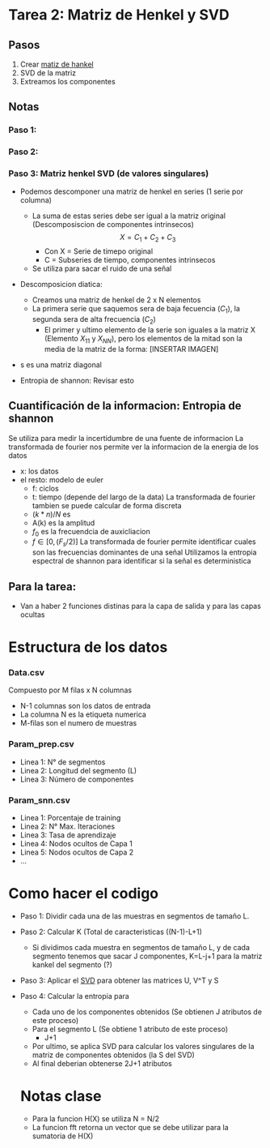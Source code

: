 # Tarea 2: Matriz de Henkel y SVD

## Pasos
1) Crear [matiz de hankel](https://www.wikiwand.com/es/Matriz_de_Hankel) 
2) SVD de la matriz 
3) Extreamos los componentes


## Notas
### Paso 1:
### Paso 2:

### Paso 3: Matriz henkel SVD (de valores singulares)

* Podemos descomponer una matriz de henkel en series (1 serie por columna)
    * La suma de estas series debe ser igual a la matriz original (Descomposiscion de componentes intrinsecos)
    $$ X = C_1 + C_2 + C_3 $$
        * Con X = Serie de timepo original
        * C = Subseries de tiempo, componentes intrinsecos
    * Se utiliza para sacar el ruido de una señal

* Descomposicion diatica:
    * Creamos una matriz de henkel de 2 x N elementos
    * La primera serie que saquemos sera de baja fecuencia ($C_1$), la segunda sera de alta frecuencia ($C_2$)
        * El primer y ultimo elemento de la serie son iguales a la matriz X (Elemento $X_{11}$ y $X_{NN}$), pero los elementos de la mitad son la media de la matriz de la forma:
        [INSERTAR IMAGEN]
* s es una matriz diagonal 

* Entropia de shannon: Revisar esto

## Cuantificación de la informacion: Entropia de shannon
Se utiliza para medir la incertidumbre de una fuente de informacion
La transformada de fourier nos permite ver la informacion de la energia de los datos
* x: los datos
* el resto: modelo de euler
    * f: ciclos
    * t: tiempo (depende del largo de la data)
La transformada de fourier tambien se puede calcular de forma discreta
    * $(k*n)/N$ es 
    * A(k) es la amplitud
    * $f_0$ es la frecuendcia de auxicliacion
    * $f \in [0, (F_s/2)]$
La transformada de fourier permite identificar cuales son las frecuencias dominantes de una señal
Utilizamos la entropia espectral de shannon para identificar si la señal es deterministica

## Para la tarea:
* Van a haber 2 funciones distinas para la capa de salida y para las capas ocultas
  
# Estructura de los datos

### Data.csv
Compuesto por M filas x N columnas
  * N-1 columnas son los datos de entrada
  * La columna N es la etiqueta numerica
  * M-filas son el numero de muestras

### Param_prep.csv
  * Linea 1: N° de segmentos
  * Linea 2: Longitud del segmento (L)
  * Linea 3: Número de componentes

### Param_snn.csv
  * Linea 1: Porcentaje de training
  * Linea 2: N° Max. Iteraciones
  * Linea 3: Tasa de aprendizaje
  * Linea 4: Nodos ocultos de Capa 1
  * Linea 5: Nodos ocultos de Capa 2
  * ...

# Como hacer el codigo

* Paso 1: Dividir cada una de las muestras en segmentos de tamaño L.
* Paso 2: Calcular K (Total de caracteristicas ((N-1)-L+1)
  * Si dividimos cada muestra en segmentos de tamaño L, y de cada segmento tenemos que sacar J componentes, K=L-j+1 para la matriz kankel del segmento (?)
* Paso 3: Aplicar el [SVD](https://numpy.org/doc/stable/reference/generated/numpy.linalg.svd.html) para obtener las matrices U, V^T y S
* Paso 4: Calcular la entropia para
  * Cada uno de los componentes obtenidos (Se obtienen J atributos de este proceso)
  * Para el segmento L (Se obtiene 1 atributo de este proceso)
    * J+1
  * Por ultimo, se aplica SVD para calcular los valores singulares de la matriz de componentes obtenidos (la S del SVD)
  * Al final deberian obtenerse 2J+1 atributos




  # Notas clase
  * Para la funcion H(X) se utiliza N = N/2
  * La funcion fft retorna un vector que se debe utilizar para la sumatoria de H(X)